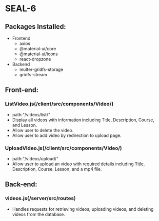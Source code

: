 # SEAL-6

## Packages Installed:
- Frontend
    - axios
    - @material-ui/core
    - @material-ui/icons
    - react-dropzone
- Backend
    - multer-gridfs-storage
    - gridfs-stream


## Front-end:

### ListVideo.js(/client/src/components/Video/)

- path:"/videos/list/"
- Display all videos with information including Title, Description, Course, and Lesson. 
- Allow user to delete the video.
- Allow user to add video by redirection to upload page. 

### UploadVideo.js(/client/src/components/Video/)

- path:"/videos/upload/"
- Allow user to upload an video with required details including Title, Description, Course, Lesson, and a mp4 file. 



## Back-end:

### videos.js(/server/src/routes)

- Handles requests for retrieving videos, uploading videos, and deleting videos from the database.


